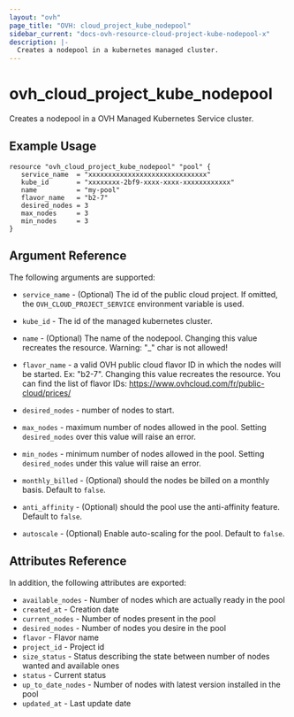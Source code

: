 ```yaml
---
layout: "ovh"
page_title: "OVH: cloud_project_kube_nodepool"
sidebar_current: "docs-ovh-resource-cloud-project-kube-nodepool-x"
description: |-
  Creates a nodepool in a kubernetes managed cluster.
---
```


# ovh_cloud_project_kube_nodepool

Creates a nodepool in a OVH Managed Kubernetes Service cluster.

## Example Usage

```hcl
resource "ovh_cloud_project_kube_nodepool" "pool" {
   service_name  = "xxxxxxxxxxxxxxxxxxxxxxxxxxxxxx"
   kube_id       = "xxxxxxxx-2bf9-xxxx-xxxx-xxxxxxxxxxxx"
   name          = "my-pool"
   flavor_name   = "b2-7"
   desired_nodes = 3
   max_nodes     = 3
   min_nodes     = 3
}
```

## Argument Reference

The following arguments are supported:

* `service_name` - (Optional) The id of the public cloud project. If omitted,
    the `OVH_CLOUD_PROJECT_SERVICE` environment variable is used.

* `kube_id` - The id of the managed kubernetes cluster.

* `name` - (Optional) The name of the nodepool.
   Changing this value recreates the resource.
   Warning: "_" char is not allowed!

* `flavor_name` - a valid OVH public cloud flavor ID in which the nodes will be started.
   Ex: "b2-7". Changing this value recreates the resource.
   You can find the list of flavor IDs: https://www.ovhcloud.com/fr/public-cloud/prices/

* `desired_nodes` - number of nodes to start.

* `max_nodes` - maximum number of nodes allowed in the pool.
   Setting `desired_nodes` over this value will raise an error.

* `min_nodes` - minimum number of nodes allowed in the pool.
   Setting `desired_nodes` under this value will raise an error.

* `monthly_billed` - (Optional) should the nodes be billed on a monthly basis. Default to `false`.

* `anti_affinity` - (Optional) should the pool use the anti-affinity feature. Default to `false`.

* `autoscale` - (Optional) Enable auto-scaling for the pool. Default to `false`.

## Attributes Reference

In addition, the following attributes are exported:

* `available_nodes` - Number of nodes which are actually ready in the pool
* `created_at` - Creation date
* `current_nodes` - Number of nodes present in the pool
* `desired_nodes` - Number of nodes you desire in the pool
* `flavor` - Flavor name
* `project_id` - Project id
* `size_status` - Status describing the state between number of nodes wanted and available ones
* `status` - Current status
* `up_to_date_nodes` - Number of nodes with latest version installed in the pool
* `updated_at` - Last update date
